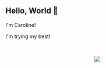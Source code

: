 ## Hello, World 👋
I'm Caroline!

I'm trying my best!

<br />
  <p align = "center">
  <img align="center" src="https://github-readme-stats.vercel.app/api?username=carolinevianab&show_icons=true&include_all_commits=true&count_private=true&hide_title=true&theme=tokyonight" />
  </p>
<br />
